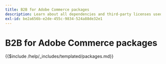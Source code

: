 ```yaml
---
title: B2B for Adobe Commerce packages
description: Learn about all dependencies and third-party licenses used in B2B for Adobe Commerce.
exl-id: be2a656b-e2de-455c-9834-524a88de32e1
---
```

# B2B for Adobe Commerce packages

{{$include /help/_includes/templated/packages.md}}
